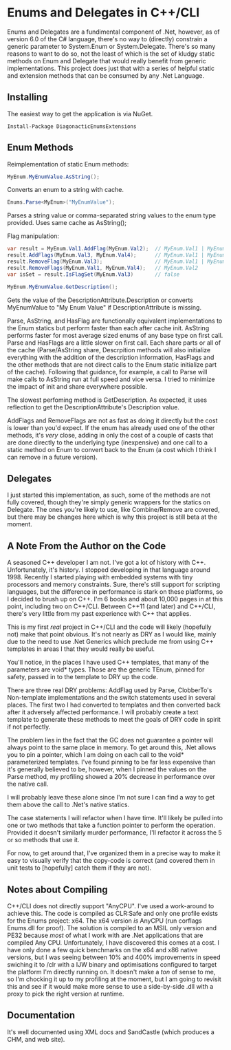 Enums and Delegates in C++/CLI
==============================

Enums and Delegates are a fundimental component of .Net, however, as of version 6.0 of the
C# language, there's no way to (directly) constrain a generic parameter to System.Enum or 
System.Delegate.  There's so many reasons to want to do so, not the least of which is the 
set of kludgy static methods on Enum and Delegate that would really benefit from generic
implementations.  This project does just that with a series of helpful static and extension
methods that can be consumed by any .Net Language.

Installing
----------
The easiest way to get the application is via NuGet.

```
Install-Package DiagonacticEnumsExtensions
```

Enum Methods
------------

Reimplementation of static Enum methods:
```c#
MyEnum.MyEnumValue.AsString();
```
Converts an enum to a string with cache.

```c#
Enums.Parse<MyEnum>("MyEnumValue");
```
Parses a string value or comma-separated string values to the enum type provided.  Uses same
cache as AsString();

Flag manipulation:
```c#
var result = MyEnum.Val1.AddFlag(MyEnum.Val2);  // MyEnum.Val1 | MyEnum.Val2
result.AddFlags(MyEnum.Val3, MyEnum.Val4);      // MyEnum.Val1 | MyEnum.Val2 | MyEnum.Val3 | MyEnum.Val4
result.RemoveFlag(MyEnum.Val3);                 // MyEnum.Val1 | MyEnum.Val2 | MyEnum.Val4
result.RemoveFlags(MyEnum.Val1, MyEnum.Val4);   // MyEnum.Val2
var isSet = result.IsFlagSet(MyEnum.Val3)       // false
```

```c#
MyEnum.MyEnumValue.GetDescription();
```
Gets the value of the DescriptionAttribute.Description or converts MyEnumValue to "My Enum Value"
if DescriptionAttribute is missing.

Parse, AsString, and HasFlag are functionally equivalent implementations to the Enum 
statics but perform faster than each after cache init.  AsString performs faster for most 
average sized enums of any base type on first call.  Parse and HasFlags are a little
slower on first call.  Each share parts or all of the cache (Parse/AsString share, Descrpition
methods will also initialize everything with the addition of the description information, 
HasFlags and the other methods that are not direct calls to the Enum static initialize part
of the cache).  Following that guidance, for example, a call to Parse will make calls to
AsString run at full speed and vice versa.  I tried to minimize the impact of init and
share everywhere possible.

The slowest perfoming method is GetDescription.  As expected, it uses reflection to get
the DescriptionAttribute's Description value.

AddFlags and RemoveFlags are not as fast as doing it directly but the cost is lower than
you'd expect.  If the enum has already used one of the other methods, it's *very* close,
adding in only the cost of a couple of casts that are done directly to the underlying
type (inexpensive) and one call to a static method on Enum to convert back to the Enum
(a cost which I think I can remove in a future version).

Delegates
---------
I just started this implementation, as such, some of the methods are not fully covered,
though they're simply generic wrappers for the statics on Delegate.  The ones you're
likely to use, like Combine/Remove are covered, but there may be changes here which is
why this project is still beta at the moment.

A Note From the Author on the Code
----------------------------------
A seasoned C++ developer I am not.  I've got a lot of history with C++. Unfortunately, 
it's history.  I stopped developing in that language around 1998.  Recently I started
playing with embedded systems with tiny processors and memory constraints.  Sure, 
there's still support for scripting languages, but the difference in performance is
stark on these platforms, so I decided to brush up on C++.  I'm 6 books and about
10,000 pages in at this point, including two on C++/CLI.  Between C++11 (and later) and
C++/CLI, there's very little from my past experience with C++ that applies.

This is my first *real* project in C++/CLI and the code will likely (hopefully not) make
that point obvious.  It's not nearly as DRY as I would like, mainly due to the need to
use .Net Generics which preclude me from using C++ templates in areas I that they would
really be useful.

You'll notice, in the places I have used C++ templates, that many of the parameters are
void* types.  Those are the generic TEnum, pinned for safety, passed in to the template
to DRY up the code.

There are three real DRY problems: AddFlag used by Parse, ClobberTo's Non-template
implementations and the switch statements used in several places.  The first two I had
converted to templates and then converted back after it adversely affected performance.
I will probably create a text template to generate these methods to meet the goals of
DRY code in spirit if not perfectly.

The problem lies in the fact that the GC does not guarantee a pointer will always point
to the same place in memory.  To get around this, .Net allows you to pin a pointer, which
I am doing on each call to the void* parameterized templates.  I've found pinning to be
far less expensive than it's generally believed to be, however, when I pinned the values
on the Parse method, my profiling showed a 20% decrease in performance over the native
call.

I will probably leave these alone since I'm not sure I can find a way to get them above
the call to .Net's native statics.

The case statements I will refactor when I have time.  It'll likely be pulled into one or
two methods that take a function pointer to perform the operation.  Provided it doesn't
similarly murder performance, I'll refactor it across the 5 or so methods that use it.

For now, to get around that, I've organized them in a precise way to make it easy to 
visually verify that the copy-code is correct (and covered them in unit tests to 
[hopefully] catch them if they are not).

Notes about Compiling
---------------------
C++/CLI does not directly support "AnyCPU".  I've used a work-around to achieve this.
The code is compiled as CLR:Safe and only one profile exists for the Enums project:
x64.  The x64 version *is* AnyCPU (run corflags Enums.dll for proof).  The solution
is compiled to an MSIL only version and PE32 because *most* of what I work with are
.Net applications that are compiled Any CPU.  Unfortunately, I have discovered this
comes at a cost.  I have only done a few quick benchmarks on the x64 and x86 native
versions, but I was seeing between 10% and 400% improvements in speed swiching it to
/clr with a IJW binary and optimisations configured to target the platform I'm directly
running on.  It doesn't make a *ton* of sense to me, so I'm chocking it up to my
profiling at the moment, but I am going to revisit this and see if it would make more
sense to use a side-by-side .dll with a proxy to pick the right version at runtime.

Documentation
-------------
It's well documented using XML docs and SandCastle (which produces a CHM, and web site).